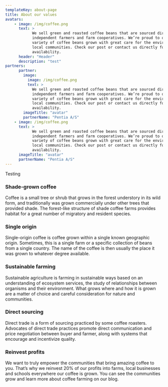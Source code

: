 ```yaml
---
templateKey: about-page
title: About our values
avatars: 
    - image: /img/coffee.png
      text: >
            We sell green and roasted coffee beans that are sourced directly from
            independent farmers and farm cooperatives. We’re proud to offer a
            variety of coffee beans grown with great care for the environment and
            local communities. Check our post or contact us directly for current
            availability.
      header: "Header"
      description: "test"
partners:
      partner:
        image:
          image: /img/coffee.png
          text: >
            We sell green and roasted coffee beans that are sourced directly from
            independent farmers and farm cooperatives. We’re proud to offer a
            variety of coffee beans grown with great care for the environment and
            local communities. Check our post or contact us directly for current
            availability.
        imageTitle: "avatar"
        partnerName: "Pentia A/S"      
    - image: /img/coffee.png
      text: >
            We sell green and roasted coffee beans that are sourced directly from
            independent farmers and farm cooperatives. We’re proud to offer a
            variety of coffee beans grown with great care for the environment and
            local communities. Check our post or contact us directly for current
            availability.
      imageTitle: "avatar"
      partnerName: "Pentia A/S"      
---
```

Testing

### Shade-grown coffee

Coffee is a small tree or shrub that grows in the forest understory in its wild form, and traditionally was grown commercially under other trees that provided shade. The forest-like structure of shade coffee farms provides habitat for a great number of migratory and resident species.

### Single origin

Single-origin coffee is coffee grown within a single known geographic origin. Sometimes, this is a single farm or a specific collection of beans from a single country. The name of the coffee is then usually the place it was grown to whatever degree available.

### Sustainable farming

Sustainable agriculture is farming in sustainable ways based on an understanding of ecosystem services, the study of relationships between organisms and their environment. What grows where and how it is grown are a matter of choice and careful consideration for nature and communities.

### Direct sourcing

Direct trade is a form of sourcing practiced by some coffee roasters. Advocates of direct trade practices promote direct communication and price negotiation between buyer and farmer, along with systems that encourage and incentivize quality.

### Reinvest profits

We want to truly empower the communities that bring amazing coffee to you. That’s why we reinvest 20% of our profits into farms, local businesses and schools everywhere our coffee is grown. You can see the communities grow and learn more about coffee farming on our blog.
